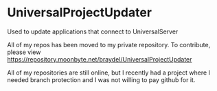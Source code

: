 # UniversalProjectUpdater
Used to update applications that connect to UniversalServer

All of my repos has been moved to my private repository. To contribute, please view https://repository.moonbyte.net/braydel/UniversalProjectUpdater

All of my repositories are still online, but I recently had a project where I needed branch protection and I was not willing to pay github for it.
